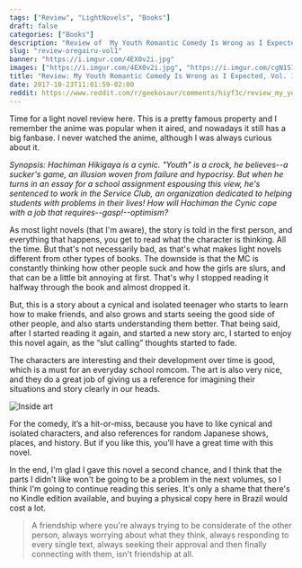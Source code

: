 ```yaml
---
tags: ["Review", "LightNovels", "Books"]
draft: false
categories: ["Books"]
description: "Review of  My Youth Romantic Comedy Is Wrong as I Expected (light novel), Vol. 1 by Wataru Watari (Author), Ponkan 8 (Artist)"
slug: "review-oregairu-vol1"
banner: "https://i.imgur.com/4EX0v2i.jpg"
images: ["https://i.imgur.com/4EX0v2i.jpg", "https://i.imgur.com/cgN1S7t.png"]
title: "Review: My Youth Romantic Comedy Is Wrong as I Expected, Vol. 1"
date: 2017-10-23T11:01:59-02:00
reddit: https://www.reddit.com/r/geekosaur/comments/hiyf3c/review_my_youth_romantic_comedy_is_wrong_as_i/
---
```


Time for a light novel review here. This is a pretty famous property and I remember the anime was popular when it aired, and nowadays it still has a big fanbase. I never watched the anime, although I was always curious about it.

<!--more-->

_Synopsis: Hachiman Hikigaya is a cynic. "Youth" is a crock, he believes--a sucker's game, an illusion woven from failure and hypocrisy. But when he turns in an essay for a school assignment espousing this view, he's sentenced to work in the Service Club, an organization dedicated to helping students with problems in their lives! How will Hachiman the Cynic cope with a job that requires--gasp!--optimism?_

As most light novels (that I'm aware), the story is told in the first person, and everything that happens, you get to read what the character is thinking. All the time. But that's not necessarily bad, as that's what makes light novels different from other types of books. The downside is that the MC is constantly thinking how other people suck and how the girls are slurs, and that can be a little bit annoying at first. That's why I stopped reading it halfway through the book and almost dropped it. 

But, this is a story about a cynical and isolated teenager who starts to learn how to make friends, and also grows and starts seeing the good side of other people, and also starts understanding them better. That being said, after I started reading it again, and started a new story arc, I started to enjoy this novel again, as the “slut calling” thoughts started to fade. 

The characters are interesting and their development over time is good, which is a must for an everyday school romcom. The art is also very nice, and they do a great job of giving us a reference for imagining their situations and story clearly in our heads.

<img src="https://i.imgur.com/cgN1S7t.png" alt="Inside art" class="img-medium">

For the comedy, it’s a hit-or-miss, because you have to like cynical and isolated characters, and also references for random Japanese shows, places, and history. But if you like this, you’ll have a great time with this novel.

In the end, I'm glad I gave this novel a second chance, and I think that the parts I didn't like won't be going to be a problem in the next volumes, so I think I'm going to continue reading this series. It's only a shame that there's no Kindle edition available, and buying a physical copy here in Brazil would cost a lot. 

> A friendship where you're always trying to be considerate of the other person, always worrying about what they think, always responding to every single text, always seeking their approval and then finally connecting with them, isn't friendship at all.
